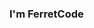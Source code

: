 ### I'm FerretCode

<!--
**FerretCode/FerretCode** is a ✨ _special_ ✨ repository because its `README.md` (this file) appears on your GitHub profile.

Here are some ideas to get you started:

- 👯 I’m looking to collaborate on my JSON library
- 💬 Ask me about basically anything
- 📫 How to reach me: amara#9019 on Discord
-->
